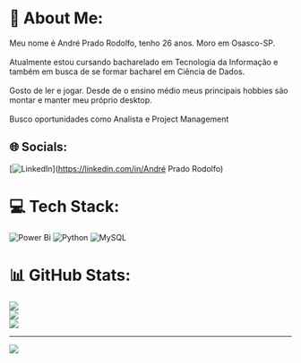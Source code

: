 # 💫 About Me:
Meu nome é André Prado Rodolfo, tenho 26 anos. Moro em Osasco-SP.<br><br>Atualmente estou cursando bacharelado em Tecnologia da Informação e também em busca de se formar bacharel em Ciência de Dados.<br><br>Gosto de ler e jogar. Desde de o ensino médio meus principais hobbies são montar e manter meu próprio desktop. <br><br>Busco oportunidades como Analista e Project Management<br>


## 🌐 Socials:
[![LinkedIn](https://img.shields.io/badge/LinkedIn-%230077B5.svg?logo=linkedin&logoColor=white)](https://linkedin.com/in/André Prado Rodolfo) 

# 💻 Tech Stack:
![Power Bi](https://img.shields.io/badge/power_bi-F2C811?style=for-the-badge&logo=powerbi&logoColor=black) ![Python](https://img.shields.io/badge/python-3670A0?style=for-the-badge&logo=python&logoColor=ffdd54) ![MySQL](https://img.shields.io/badge/mysql-4479A1.svg?style=for-the-badge&logo=mysql&logoColor=white)
# 📊 GitHub Stats:
![](https://github-readme-stats.vercel.app/api?username=SrAndrePrado&theme=dark&hide_border=true&include_all_commits=true&count_private=false)<br/>
![](https://github-readme-streak-stats.herokuapp.com/?user=SrAndrePrado&theme=dark&hide_border=true)<br/>
![](https://github-readme-stats.vercel.app/api/top-langs/?username=SrAndrePrado&theme=dark&hide_border=true&include_all_commits=true&count_private=false&layout=compact)

---
[![](https://visitcount.itsvg.in/api?id=SrAndrePrado&icon=1&color=5)](https://visitcount.itsvg.in)

<!-- Proudly created with GPRM ( https://gprm.itsvg.in ) -->